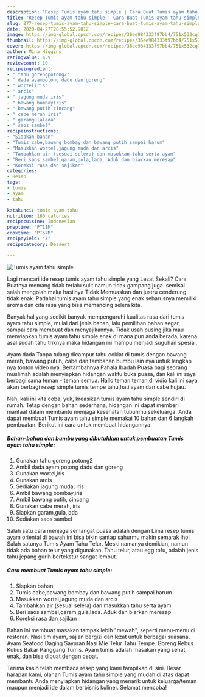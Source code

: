 ```yaml
---
description: "Resep Tumis ayam tahu simple | Cara Buat Tumis ayam tahu simple Yang Bikin Ngiler"
title: "Resep Tumis ayam tahu simple | Cara Buat Tumis ayam tahu simple Yang Bikin Ngiler"
slug: 277-resep-tumis-ayam-tahu-simple-cara-buat-tumis-ayam-tahu-simple-yang-bikin-ngiler
date: 2020-04-27T20:55:52.901Z
image: https://img-global.cpcdn.com/recipes/36ee984333f97bb4/751x532cq70/tumis-ayam-tahu-simple-foto-resep-utama.jpg
thumbnail: https://img-global.cpcdn.com/recipes/36ee984333f97bb4/751x532cq70/tumis-ayam-tahu-simple-foto-resep-utama.jpg
cover: https://img-global.cpcdn.com/recipes/36ee984333f97bb4/751x532cq70/tumis-ayam-tahu-simple-foto-resep-utama.jpg
author: Mina Higgins
ratingvalue: 4.9
reviewcount: 10
recipeingredient:
- " tahu gorengpotong2"
- " dada ayampotong dadu dan goreng"
- " worteliris"
- " arcis"
- " jagung muda iris"
- " bawang bombayiris"
- " bawang putih cincang"
- " cabe merah iris"
- " garamgulalada"
- " saos sambel"
recipeinstructions:
- "Siapkan bahan"
- "Tumis cabe,bawang bombay dan bawang putih sampai harum"
- "Masukkan wortel,jagung muda dan arcis"
- "Tambahkan air (sesuai selera) dan masukkan tahu serta ayam"
- "Beri saos sambel,garam,gula,lada. Aduk dan biarkan meresap"
- "Koreksi rasa dan sajikan"
categories:
- Resep
tags:
- tumis
- ayam
- tahu

katakunci: tumis ayam tahu 
nutrition: 160 calories
recipecuisine: Indonesian
preptime: "PT11M"
cooktime: "PT57M"
recipeyield: "3"
recipecategory: Dessert

---
```



![Tumis ayam tahu simple](https://img-global.cpcdn.com/recipes/36ee984333f97bb4/751x532cq70/tumis-ayam-tahu-simple-foto-resep-utama.jpg)

Lagi mencari ide resep tumis ayam tahu simple yang Lezat Sekali? Cara Buatnya memang tidak terlalu sulit namun tidak gampang juga. semisal salah mengolah maka hasilnya Tidak Memuaskan dan justru cenderung tidak enak. Padahal tumis ayam tahu simple yang enak seharusnya memiliki aroma dan cita rasa yang bisa memancing selera kita.

Banyak hal yang sedikit banyak mempengaruhi kualitas rasa dari tumis ayam tahu simple, mulai dari jenis bahan, lalu pemilihan bahan segar, sampai cara membuat dan menyajikannya. Tidak usah pusing jika mau menyiapkan tumis ayam tahu simple enak di mana pun anda berada, karena asal sudah tahu triknya maka hidangan ini mampu menjadi suguhan spesial.

Ayam dada Tanpa tulang dicampur tahu coklat di tumis dengan bawang merah, bawang putuh, cabe dan tambahan bumbu lain nya untuk lengkap nya tonton video nya. Bertambahnya Pahala Ibadah Puasa bagi seorang muslimah adalah menyiapkan hidangan waktu buka puasa, dan kali ini saya berbagi sama teman - teman semua. Hallo teman teman,di vidio kali ini saya akan berbagi resep simple tumis tempe tahu,hati ayam dan cabe hujau.


Nah, kali ini kita coba, yuk, kreasikan tumis ayam tahu simple sendiri di rumah. Tetap dengan bahan sederhana, hidangan ini dapat memberi manfaat dalam membantu menjaga kesehatan tubuhmu sekeluarga. Anda dapat membuat Tumis ayam tahu simple memakai 10 bahan dan 6 langkah pembuatan. Berikut ini cara untuk membuat hidangannya.

<!--inarticleads1-->

##### Bahan-bahan dan bumbu yang dibutuhkan untuk pembuatan Tumis ayam tahu simple:

1. Gunakan  tahu goreng,potong2
1. Ambil  dada ayam,potong dadu dan goreng
1. Gunakan  wortel,iris
1. Gunakan  arcis
1. Sediakan  jagung muda, iris
1. Ambil  bawang bombay,iris
1. Ambil  bawang putih, cincang
1. Gunakan  cabe merah, iris
1. Siapkan  garam,gula,lada
1. Sediakan  saos sambel


Salah satu cara menjaga semangat puasa adalah dengan Lima resep tumis ayam oriental di bawah ini bisa bikin santap sahurmu makin semarak lho! Salah satunya Tumis Ayam Tahu Telur. Meski namanya demikian, namun tidak ada bahan telur yang digunakan. Tahu telur, atau egg tofu, adalah jenis tahu jepang gurih bertekstur sangat lembut. 

<!--inarticleads2-->

##### Cara membuat Tumis ayam tahu simple:

1. Siapkan bahan
1. Tumis cabe,bawang bombay dan bawang putih sampai harum
1. Masukkan wortel,jagung muda dan arcis
1. Tambahkan air (sesuai selera) dan masukkan tahu serta ayam
1. Beri saos sambel,garam,gula,lada. Aduk dan biarkan meresap
1. Koreksi rasa dan sajikan


Bahan ini membuat masakan tampak lebih &#34;mewah&#34;, seperti menu-menu di restoran. Nasi tim ayam, sajian bergizi dan lezat untuk berbagai suasana. Ayam Seafood Daging Sayuran Nasi Mie Telur Tahu Tempe. Goreng Rebus Kukus Bakar Panggang Tumis. Ayam tumis adalah masakan yang sehat, enak, dan bisa dibuat dengan cepat. 

Terima kasih telah membaca resep yang kami tampilkan di sini. Besar harapan kami, olahan Tumis ayam tahu simple yang mudah di atas dapat membantu Anda menyiapkan hidangan yang menarik untuk keluarga/teman maupun menjadi ide dalam berbisnis kuliner. Selamat mencoba!
